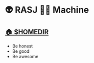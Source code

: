 # 👽 RASJ 👨‍💻 Machine

## [🏠 $HOMEDIR](https://github.com/rasj-machine/home)

- Be honest
- Be good
- Be awesome
